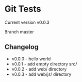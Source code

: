 # Git Tests #

Current version v0.0.3

Branch master


## Changelog

* v0.0.0 - hello world
* v0.0.1 - add empty directory src/
* v0.0.2 - add web/ directory
* v0.0.3 - add web/js/ directory
